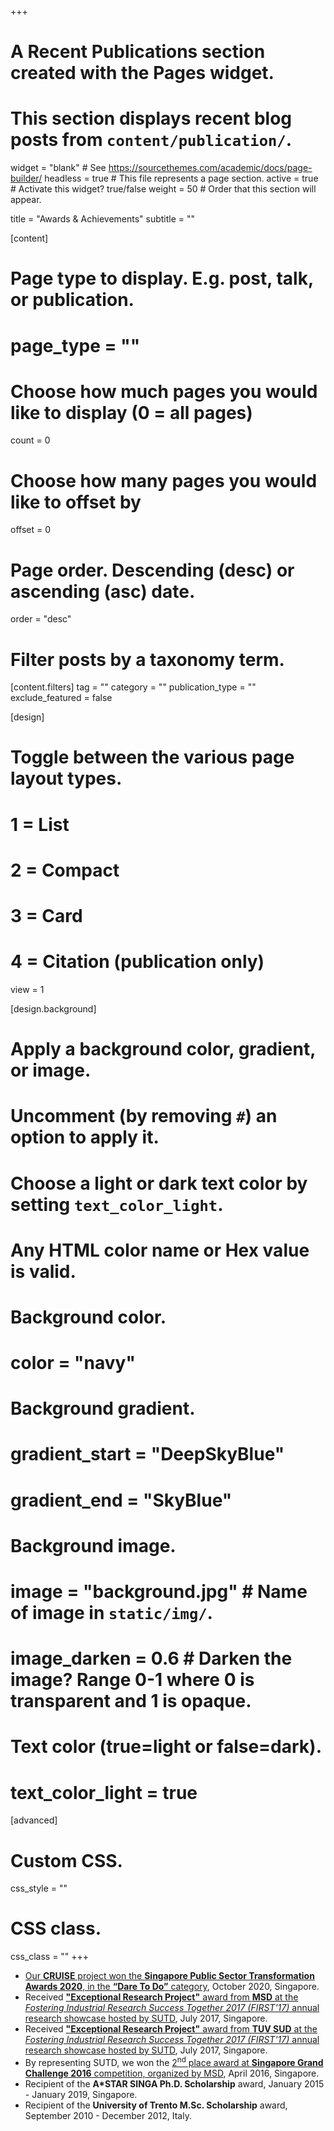 +++
# A Recent Publications section created with the Pages widget.
# This section displays recent blog posts from `content/publication/`.

widget = "blank"  # See https://sourcethemes.com/academic/docs/page-builder/
headless = true  # This file represents a page section.
active = true  # Activate this widget? true/false
weight = 50  # Order that this section will appear.

title = "Awards & Achievements"
subtitle = ""

[content]
  # Page type to display. E.g. post, talk, or publication.
  # page_type = ""
  
  # Choose how much pages you would like to display (0 = all pages)
  count = 0
  
  # Choose how many pages you would like to offset by
  offset = 0

  # Page order. Descending (desc) or ascending (asc) date.
  order = "desc"

  # Filter posts by a taxonomy term.
  [content.filters]
    tag = ""
    category = ""
    publication_type = ""
    exclude_featured = false
  
[design]
  # Toggle between the various page layout types.
  #   1 = List
  #   2 = Compact
  #   3 = Card
  #   4 = Citation (publication only)
  view = 1
  
[design.background]
  # Apply a background color, gradient, or image.
  #   Uncomment (by removing `#`) an option to apply it.
  #   Choose a light or dark text color by setting `text_color_light`.
  #   Any HTML color name or Hex value is valid.
    
  # Background color.
  # color = "navy"
  
  # Background gradient.
  # gradient_start = "DeepSkyBlue"
  # gradient_end = "SkyBlue"
  
  # Background image.
  # image = "background.jpg"  # Name of image in `static/img/`.
  # image_darken = 0.6  # Darken the image? Range 0-1 where 0 is transparent and 1 is opaque.

  # Text color (true=light or false=dark).
  # text_color_light = true  
  
[advanced]
 # Custom CSS. 
 css_style = ""
 
 # CSS class.
 css_class = ""
+++

  * [Our **CRUISE** project won the **Singapore Public Sector Transformation Awards 2020**, in the **“Dare To Do”** category](https://www.a-star.edu.sg/Research/our-people/honours-and-accolades?utm_source=homepage&utm_campaign=cruise-ing-to-a-win-&utm_medium=banner), October 2020, Singapore. <!--- Image link: https://www.a-star.edu.sg/images/librariesprovider1/default-album/research/our-people/cruise-photo-montage.jpg?sfvrsn=c4e53d31_2 -->
  * Received [**"Exceptional Research Project"** award from **MSD** at the *Fostering Industrial Research Success Together 2017 (FIRST'17)* annual research showcase hosted by SUTD](https://www.sutd.edu.sg/Galleries/FIRST-2017-Snapshot/FIRST-industry-workshop_-346.jpg), July 2017, Singapore.
  * Received [**"Exceptional Research Project"** award from **TUV SUD** at the *Fostering Industrial Research Success Together 2017 (FIRST'17)* annual research showcase hosted by SUTD](https://www.sutd.edu.sg/Galleries/FIRST-2017-Snapshot/FIRST-industry-workshop_-360.jpg), July 2017, Singapore.
  * By representing SUTD, we won the [2<sup>nd</sup> place award at **Singapore Grand Challenge 2016** competition, organized by MSD](https://istd.sutd.edu.sg/news-events/event/news/award-sg-grand-challenge-2016/), April 2016, Singapore. 
  * Recipient of the **A\*STAR SINGA Ph.D. Scholarship** award, January 2015 - January 2019, Singapore.
  * Recipient of the **University of Trento M.Sc. Scholarship** award, September 2010 - December 2012, Italy.

